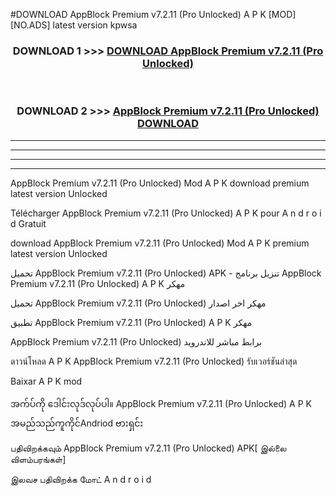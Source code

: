 #DOWNLOAD AppBlock Premium v7.2.11  (Pro Unlocked) A P K [MOD] [NO.ADS] latest version kpwsa



<div align="center">

<h3>DOWNLOAD 1 >>> <a href="https://teeasianyam.web.app?sq=AppBlock Premium v7.2.11  (Pro Unlocked)">DOWNLOAD AppBlock Premium v7.2.11  (Pro Unlocked) </a></h3><br>

<h3>DOWNLOAD 2 >>> <a href="https://teeasianyam.web.app?sq=AppBlock Premium v7.2.11  (Pro Unlocked) ">AppBlock Premium v7.2.11  (Pro Unlocked)  DOWNLOAD </a></h3>

</div>


----------------------------------------------------------

----------------------------------------------------------

----------------------------------------------------------

----------------------------------------------------------


AppBlock Premium v7.2.11  (Pro Unlocked)  Mod A P K download premium latest version Unlocked

Télécharger AppBlock Premium v7.2.11  (Pro Unlocked)  A P K pour A n d r o i d Gratuit

download AppBlock Premium v7.2.11  (Pro Unlocked)  Mod A P K premium latest version Unlocked

تحميل AppBlock Premium v7.2.11  (Pro Unlocked)  APK - تنزيل برنامج AppBlock Premium v7.2.11  (Pro Unlocked)  A P K مهكر

تحميل AppBlock Premium v7.2.11  (Pro Unlocked)  مهكر اخر اصدار

تطبيق AppBlock Premium v7.2.11  (Pro Unlocked)  A P K مهكر

AppBlock Premium v7.2.11  (Pro Unlocked)  برابط مباشر للاندرويد

ดาวน์โหลด A P K AppBlock Premium v7.2.11  (Pro Unlocked)  รับเวอร์ชันล่าสุด

Baixar A P K mod

အက်ပ်ကို ဒေါင်းလုဒ်လုပ်ပါ။ AppBlock Premium v7.2.11  (Pro Unlocked)  A P K အမည်သည်ကူကိုင်Andriod ဗားရှင်း

பதிவிறக்கவும் AppBlock Premium v7.2.11  (Pro Unlocked)  APK[ இல்லை விளம்பரங்கள்] 
 
இலவச பதிவிறக்க மோட் A n d r o i d



